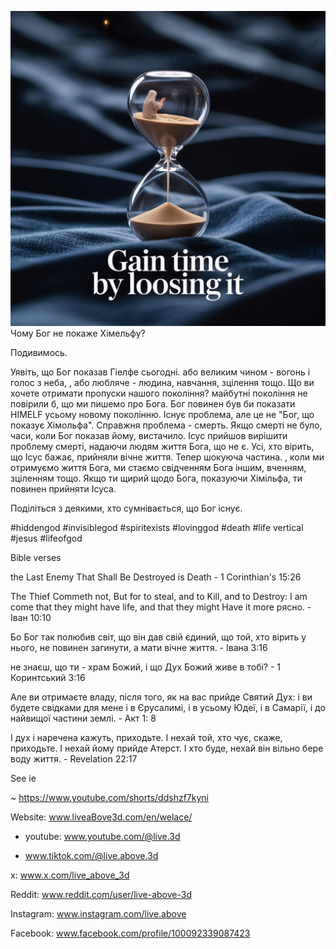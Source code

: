 ![Video cover image](../cover.jpeg)
Чому Бог не покаже Хімельфу?

Подивимось.

Уявіть, що Бог показав Гіелфе сьогодні.
або великим чином - вогонь і голос з неба,
, або любляче - людина, навчання, зцілення тощо.
Що ви хочете отримати пропуски нашого покоління?
майбутні покоління не повірили б, що ми пишемо про Бога.
Бог повинен був би показати HIMELF усьому новому поколінню.
Існує проблема, але це не "Бог, що показує Хімольфа".
Справжня проблема - смерть.
Якщо смерті не було, часи, коли Бог показав йому, вистачило.
Ісус прийшов вирішити проблему смерті, надаючи людям життя Бога, що не є.
Усі, хто вірить, що Ісус бажає, прийняли вічне життя.
Тепер шокуюча частина.
, коли ми отримуємо життя Бога, ми стаємо свідченням Бога іншим, вченням, зціленням тощо.
Якщо ти щирий щодо Бога, показуючи Хімільфа, ти повинен прийняти Ісуса.

Поділіться з деякими, хто сумнівається, що Бог існує.


#hiddengod #invisiblegod #spiritexists #lovinggod #death #life vertical #jesus #lifeofgod


Bible verses

the Last Enemy That Shall Be Destroyed is Death - 1 Corinthian's 15:26

The Thief Commeth not, But for to steal, and to Kill, and to Destroy: I am come that they might have life, and that they might Have it more рясно. - Іван 10:10

Бо Бог так полюбив світ, що він дав свій єдиний, що той, хто вірить у нього, не повинен загинути, а мати вічне життя. - Івана 3:16

не знаєш, що ти - храм Божий, і що Дух Божий живе в тобі? - 1 Коринтський 3:16

Але ви отримаєте владу, після того, як на вас прийде Святий Дух: і ви будете свідками для мене і в Єрусалимі, і в усьому Юдеї, і в Самарії, і до найвищої частини землі. - Акт 1: 8

І дух і наречена кажуть, приходьте. І нехай той, хто чує, скаже, приходьте. І нехай йому прийде Атерст. І хто буде, нехай він вільно бере воду життя. - Revelation 22:17


See ie

~ https://www.youtube.com/shorts/ddshzf7kyni


Website: www.liveaBove3d.com/en/welace/

- youtube: www.youtube.com/@live.3d

- www.tiktok.com/@live.above.3d

x: www.x.com/live_above_3d

Reddit: www.reddit.com/user/live-above-3d

Instagram: www.instagram.com/live.above

Facebook: www.facebook.com/profile/100092339087423
